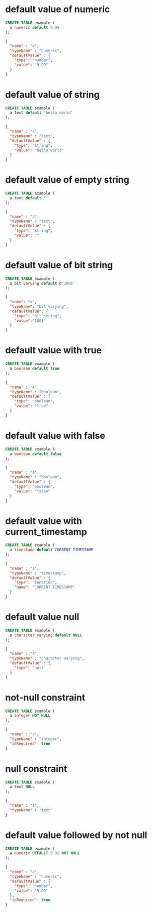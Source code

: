 # default value of numeric

```sql
CREATE TABLE example (
  a numeric default 9.99
);
```

```json
{
  "name" : "a",
  "typeName" : "numeric",
  "defaultValue" : {
    "type": "number",
    "value": "9.99"
  }
}
```

# default value of string

```sql
CREATE TABLE example (
  a text default 'hello world'
);
```

```json
{
  "name" : "a",
  "typeName" : "text",
  "defaultValue" : {
    "type": "string",
    "value": "hello world"
  }
}
```

# default value of empty string

```sql
CREATE TABLE example (
  a text default ''
);
```

```json
{
  "name" : "a",
  "typeName" : "text",
  "defaultValue" : {
    "type": "string",
    "value": ""
  }
}
```

# default value of bit string

```sql
CREATE TABLE example (
  a bit varying default b'1001'
);
```

```json
{
  "name": "a",
  "typeName": "bit varying",
  "defaultValue": {
    "type": "bit_string",
    "value":"1001"
  }
}
```

# default value with true

```sql
CREATE TABLE example (
  a boolean default true
);
```

```json
{
  "name" : "a",
  "typeName" : "boolean",
  "defaultValue" : {
    "type": "boolean",
    "value": "true"
  }
}
```

# default value with false

```sql
CREATE TABLE example (
  a boolean default false
);
```

```json
{
  "name" : "a",
  "typeName" : "boolean",
  "defaultValue" : {
    "type": "boolean",
    "value": "false"
  }
}
```

# default value with current_timestamp

```sql
CREATE TABLE example (
  a timestamp default CURRENT_TIMESTAMP
);
```

```json
{
  "name" : "a",
  "typeName" : "timestamp",
  "defaultValue" : {
    "type": "function",
    "name": "CURRENT_TIMESTAMP"
  }
}
```

# default value null

```sql
CREATE TABLE example (
  a character varying default NULL
);
```

```json
{
  "name" : "a",
  "typeName" : "character varying",
  "defaultValue" : {
    "type": "null"
  }
}
```

# not-null constraint

```sql
CREATE TABLE example (
  a integer NOT NULL
);
```

```json
{
  "name" : "a",
  "typeName" : "integer",
  "isRequired": true
}
```

# null constraint

```sql
CREATE TABLE example (
  a text NULL
);
```

```json
{
  "name" : "a",
  "typeName" : "text"
}
```

# default value followed by not null

```sql
CREATE TABLE example (
  a numeric DEFAULT 9.99 NOT NULL
);
```

```json
{
  "name" : "a",
  "typeName" : "numeric",
  "defaultValue" : {
    "type": "number",
    "value": "9.99"
  },
  "isRequired": true
}
```
